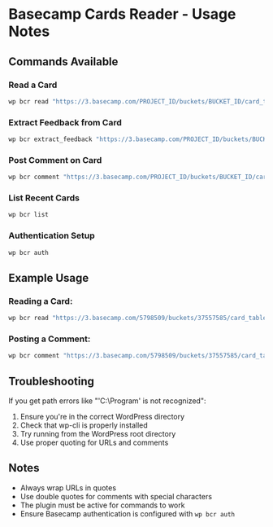 # Basecamp Cards Reader - Usage Notes

## Commands Available

### Read a Card
```bash
wp bcr read "https://3.basecamp.com/PROJECT_ID/buckets/BUCKET_ID/card_tables/cards/CARD_ID"
```

### Extract Feedback from Card
```bash
wp bcr extract_feedback "https://3.basecamp.com/PROJECT_ID/buckets/BUCKET_ID/card_tables/cards/CARD_ID"
```

### Post Comment on Card
```bash
wp bcr comment "https://3.basecamp.com/PROJECT_ID/buckets/BUCKET_ID/card_tables/cards/CARD_ID" "Your comment text here"
```

### List Recent Cards
```bash
wp bcr list
```

### Authentication Setup
```bash
wp bcr auth
```

## Example Usage

### Reading a Card:
```bash
wp bcr read "https://3.basecamp.com/5798509/buckets/37557585/card_tables/cards/9026157612"
```

### Posting a Comment:
```bash
wp bcr comment "https://3.basecamp.com/5798509/buckets/37557585/card_tables/cards/9026157612" "Issue has been fixed and tested"
```

## Troubleshooting

If you get path errors like "'C:\Program' is not recognized":
1. Ensure you're in the correct WordPress directory
2. Check that wp-cli is properly installed
3. Try running from the WordPress root directory
4. Use proper quoting for URLs and comments

## Notes
- Always wrap URLs in quotes
- Use double quotes for comments with special characters
- The plugin must be active for commands to work
- Ensure Basecamp authentication is configured with `wp bcr auth`